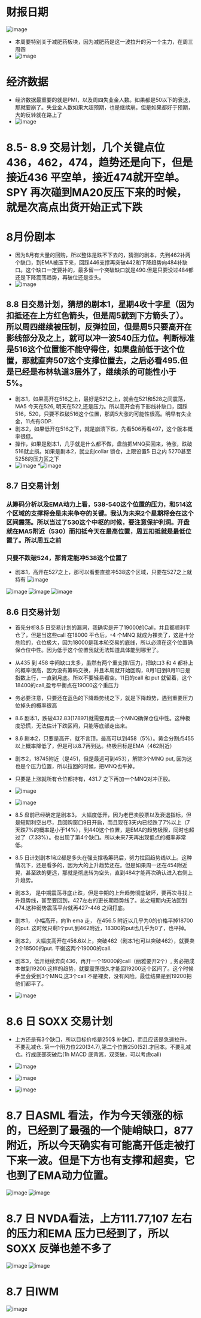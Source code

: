# 财报日期
![image](https://github.com/user-attachments/assets/ca72f5f0-3ae5-4285-aac8-634c98d99494)

* 本周要特别关于减肥药板块，因为减肥药是这一波拉升的另一个主力，在周三周四
* ![image](https://github.com/user-attachments/assets/8e1cf0e7-f84e-4067-a24a-991af9718d24)


# 经济数据
* 经济数据最重要的就是PMI，以及周四失业金人数。如果都是50以下的衰退，那就要崩了。失业金人数如果大超预期，也是继续崩。但是如果都好于预期，大的反转就在路上了
* ![image](https://github.com/user-attachments/assets/a0ab7845-2e5c-42fd-8eb7-e0f06a5076bc)

# 8.5- 8.9 交易计划，几个关键点位436，462，474，趋势还是向下，但是接近436 平空单，接近474就开空单。SPY 再次碰到MA20反压下来的时候，就是次高点出货开始正式下跌
# 8月份剧本
* 因为8月有大量的回购，所以整体是跌不下去的，猜测的剧本，先到462补两个缺口，到EMA被压下来，回踩446支撑再突破442和下降趋势向484补缺口。这个缺口一定要补的，最多留一个突破缺口就是490.但是只要没过484都还是下降震荡趋势，再破位还是空头。
* ![image](https://github.com/user-attachments/assets/676261cd-aedf-4dd7-9244-ca91865630f4)
## 8.8 日交易计划，猜想的剧本1，星期4收十字星（因为扣抵还在上方红色箭头，但是周5就到下方箭头了）。所以周四继续被压制，反弹拉回，但是周5只要高开在影线部分及之上，就可以冲一波540压力位。判断标准是516这个位置能不能守得住，如果盘前低于这个位置，那就直奔507这个支撑位置去，之后必看495.但是已经是布林轨道3层外了，继续杀的可能性小于5%。
* 剧本1，如果高开在516之上，最好是521之上，就会在521和528之间震荡，MA5 今天在526, 明天在522,还是压力。所以高开会有下影线补缺口，回踩516，520，只要不跌破516这个位置，那周5大涨的可能性很高。明早有失业金，11点有GDP.
* 剧本2，如果低开在516之下，就是崩溃下跌，先看506再看497，这个版本概率很低。
* 操作，如果是剧本1，几乎就是什么都不做，盘前把MNQ买回来，待涨，跌破516就止损。如果是剧本2，就立刻collar 锁仓，上限设置5 日之内 5270甚至5258的压力区之下
* ![image](https://github.com/user-attachments/assets/37676406-672d-45ca-8bcf-83152ce542be)
*![image](https://github.com/user-attachments/assets/f0a54a3e-1d53-4ac6-baba-89c2f20b10ee)


## 8.7 日交易计划
### 从筹码分析以及EMA动力上看，538-540这个位置的压力，和514这个区域的支撑将会是未来争夺的关键。我认为未来2个星期将会在这个区间震荡。所以当过了530这个中枢的时候，要注意保护利润。开盘就在MA5附近（530）而扣抵今天在最高位置，周五扣抵就是最低位置了。所以周五之前
### 只要不跌破524，那肯定能冲538这个位置了
* 剧本1，高开在527之上，那可以看要直接冲538这个区域，只要在527之上就持有
![image](https://github.com/user-attachments/assets/137dfdca-66f7-4acf-bc48-eb4d46cd91c1)

![image](https://github.com/user-attachments/assets/c04ddd4b-155f-4d2a-a043-b6530b4f97fc)
![image](https://github.com/user-attachments/assets/ee341fb2-810f-47ab-b3f6-67f0055cf8d5)
![image](https://github.com/user-attachments/assets/344d7fec-9e66-4326-bc80-0b7de4a3c5a3)

## 8.6 日交易计划
* 首先分析8.5 日交易计划的漏洞，我确实是开了19000的Call，并且都顺利平仓了，但是当这些call 在18000 平仓后，-4 个MNQ 就成为裸卖了，这是十分危险的，仓位极大，因为18000是我本轮交易的底线，所以必须在这个位置确保仓位中性。因为低于这个位置我就无法知道具体能到哪里了。
* 从435 到 458 中间缺口太多，虽然有两个重支撑/压力，把缺口3 和 4 都补上的概率很高，因为没有筹码交换，并且本周就开始回购，8月1日到8月11日是指数上行，一直到月底。所以不要轻易看空。11日的call 和 put 就留着，这个18400的call,盈亏平衡点在19000这个重压力
* 务必要注意，只要还在蓝色的下降趋势线之下，就是下降趋势，遇到重要压力位掉头的概率很高
* 8.6 剧本1，跌破432.83(17897)就需要再卖一个MNQ确保仓位中性。这种极度恐慌，无法估计下跌区间，只能等底部走出来。
* 8.6 剧本2，只要是高开，就不言顶，最高可以到458（5%）。黄金分割点455以上概率降低了，但是可以8.7再到达。终极目标是EMA（462附近）
* 剧本2，18745附近（是451，但是最远可到453），解除3个MNQ put, 因为这也是个压力位置，所以拉回的时候，把MNQ也平掉。
* 只要是上涨就所有仓位都持有，431.7 之下再加一个MNQ对冲正股。 
* ![image](https://github.com/user-attachments/assets/93da5c3e-2bed-4ab3-aead-a7a365131144)
* ![image](https://github.com/user-attachments/assets/6b98b756-fb1c-4903-8249-d3129f556d04)


* 8.5 盘前已经确定是剧本3， 大幅度低开，因为老巴卖股票以及衰退指标，但是短期利空出尽，且回购窗口9日开启，而且现在3天内已经跌了7%以上（7天跌7%的概率是小于14%），到440这个位置，是EMA的趋势极限，同时也超过了（7.33%）。也出现了第4个缺口。所以未来7天再出现低点的概率非常低。
* 8.5 日计划剧本1和2都是多头在强支撑吸筹码后，努力拉回趋势线以上。这种情况下，还是看多的，因为大的上升趋势还在。但是如果周一还在454附近晃，甚至跌的更远，那就是彻底转为空头，直到484才能再次确认进入右侧上升趋势。
* 剧本3， 是中期震荡寻底止跌，但是中期的上升趋势彻底破坏，要再次寻找上升趋势线，甚至要回到，427左右的更长期趋势线了。总之短期内无法回到474.这种弱势震荡平台就再427-446 之间打底。
* 剧本1， 小幅高开，向1h ema 走， 在456.5 附近以几乎为0的价格平掉18700 的put. 这时候只剩1个put,到462附近，18300的put也几乎为0了，也平掉。
* 剧本2， 大幅度高开在456.6以上，突破462（剧本1也可以突破462），就要卖2个18500的put. 平衡这两个19000的call.
* 剧本3，低开继续奔向436，再开一个19000的call（丽雅要开2个）, 务必把成本做到19200.这样的趋势，就要震荡很久才能回19200这个区间了。这个时候手里会受到3个MNQ,这3个call 不是裸卖，没有风险。最佳结果是到19200把他们都平了。
* ![image](https://github.com/user-attachments/assets/9a5f14ee-90e8-4fd1-ae36-3eaf9dd06d6c)

# 8.6 日 SOXX 交易计划
* 上方还是有3个缺口，所以目标价格是250$ 补缺口，而且应该是急速拉升，不要乱减仓. 第一个阻力位220(34.7),第二个位置250(52).才回本。不要乱减仓。行成底部突破后(1h MACD 底背离，双突破，可以考虑call)
* ![image](https://github.com/user-attachments/assets/fc95e980-0396-4402-bf83-00d998b61254)
* ![image](https://github.com/user-attachments/assets/828ac73c-250c-426d-8188-4f233a1d3db7)

* ![image](https://github.com/user-attachments/assets/aab6174e-bd3c-4b28-8da8-b81e9e0fae0d)
# 8.7 日ASML 看法，作为今天领涨的标的，已经到了最强的一个陡峭缺口，877附近，所以今天确实有可能高开低走被打下来一波。但是下方也有支撑和超卖，它也到了EMA动力位置。
![image](https://github.com/user-attachments/assets/1c138855-bb37-4144-9ed1-ce07f43e71b8)
![image](https://github.com/user-attachments/assets/17b0f298-cf51-4897-96b0-623887c1c66f)
# 8.7 日 NVDA看法，上方111.77,107 左右的压力和EMA 压力已经到了，所以SOXX 反弹也差不多了
![image](https://github.com/user-attachments/assets/05526b9e-8c25-4310-923c-aac5437ca778)
![image](https://github.com/user-attachments/assets/8485660a-a335-447d-9c51-9564d5e29e27)
# 8.7 日IWM
![image](https://github.com/user-attachments/assets/ee36ee6d-3da0-4615-9a1a-270764a92957)




